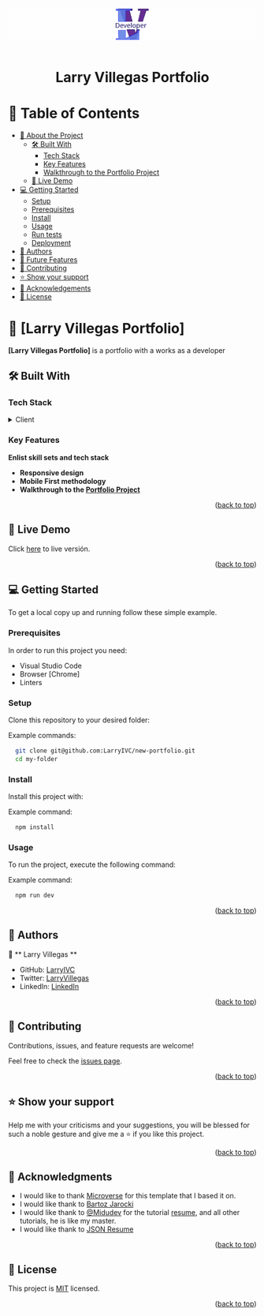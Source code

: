 <a name="readme-top"></a>

<div align="center" >
<div style="background-color: #ffffff30;">
   <img src="./public/favicon.svg" alt="logo" width="70"  height="auto" />
</div>
  <br/>

# Larry Villegas Portfolio
</div>


# 📗 Table of Contents 

- [📖 About the Project](#about-project)
  - [🛠 Built With](#built-with)
    - [Tech Stack](#tech-stack)
    - [Key Features](#key-features)
    - [Walkthrough to the Portfolio Project](#key-features)
  - [🚀 Live Demo](#live-demo)
- [💻 Getting Started](#getting-started)
  - [Setup](#setup)
  - [Prerequisites](#prerequisites)
  - [Install](#install)
  - [Usage](#usage)
  - [Run tests](#run-tests)
  - [Deployment](#triangular_flag_on_post-deployment)
- [👥 Authors](#authors)
- [🔭 Future Features](#future-features)
- [🤝 Contributing](#contributing)
- [⭐️ Show your support](#support)
- [🙏 Acknowledgements](#acknowledgements)
- [📝 License](#license)


# 📖 [Larry Villegas Portfolio] <a name="about-project"></a>

**[Larry Villegas Portfolio]** is a portfolio with a works as a developer

## 🛠 Built With <a name="built-with"></a>

### Tech Stack <a name="tech-stack"></a>

<details>
  <summary>Client</summary>
  <ul>
    <li><a href="https://developer.mozilla.org/es/docs/Web/HTML">HTML</a></li>
    <li><a href="https://developer.mozilla.org/en-US/docs/Web/CSS">CSS</a></li>
    <li><a href="https://developer.mozilla.org/en-US/docs/Web/JavaScript">JavaScript</a></li>
    <li><a href="https://astro.build/">Astro</a></li>
  </ul>
</details>
  
### Key Features <a name="key-features"></a>

**Enlist skill sets and tech stack**
- **Responsive design**
- **Mobile First methodology**
- **Walkthrough to the [Portfolio Project](https://www.loom.com/share/f2fdbd7445c8471990b5c3deda36544e)**

<p align="right">(<a href="#readme-top">back to top</a>)</p>

## 🚀 Live Demo <a name="live-demo"></a>

Click <a href="https://portfolio-larry.netlify.app/">here</a> to live versión.

<p align="right">(<a href="#readme-top">back to top</a>)</p>

## 💻 Getting Started <a name="getting-started"></a>

To get a local copy up and running follow these simple example.

### Prerequisites

In order to run this project you need:

  * Visual Studio Code
  * Browser [Chrome]
  * Linters

### Setup

Clone this repository to your desired folder:

Example commands:

```sh
  git clone git@github.com:LarryIVC/new-portfolio.git
  cd my-folder
```
### Install

Install this project with:

Example command:

```sh
  npm install
```
### Usage

To run the project, execute the following command:

Example command:

```sh
  npm run dev
```

<p align="right">(<a href="#readme-top">back to top</a>)</p>

<!-- AUTHORS -->

## 👥 Authors <a name="authors"></a>

👤 ** Larry Villegas **

- GitHub: [LarryIVC](https://github.com/LarryIVC)
- Twitter: [LarryVillegas](https://twitter.com/LarryVillegas)
- LinkedIn: [LinkedIn](https://linkedin.com/in/larryvillegascostas)

<p align="right">(<a href="#readme-top">back to top</a>)</p>

<!-- CONTRIBUTING -->

## 🤝 Contributing <a name="contributing"></a>

Contributions, issues, and feature requests are welcome!

Feel free to check the [issues page](https://github.com/LarryIVC/portfolio/issues).

<p align="right">(<a href="#readme-top">back to top</a>)</p>

<!-- SUPPORT -->

## ⭐️ Show your support <a name="support"></a>

Help me with your criticisms and your suggestions, you will be blessed for such a noble gesture and give me a ⭐️ if you like this project.

<p align="right">(<a href="#readme-top">back to top</a>)</p>

<!-- ACKNOWLEDGEMENTS -->

## 🙏 Acknowledgments <a name="acknowledgements"></a>

- I would like to thank [Microverse](https://www.microverse.org/?grsf=l49pe7) for this template that I based it on.
- I would like thank to [Bartoz Jarocki](https://github.com/BartoszJarocki/cv)
- I would like thank to [@Midudev](https://midu.dev/) for the tutorial [resume](https://www.youtube.com/watch?v=Zwh92LTB-Bk&t=3207s&ab_channel=midulive), and all other tutorials, he is like my master.
- I would like thank to [JSON Resume](https://jsonresume.org/)

<p align="right">(<a href="#readme-top">back to top</a>)</p>

<!-- LICENSE -->

## 📝 License <a name="license"></a>

This project is [MIT](./LICENSE) licensed.

<p align="right">(<a href="#readme-top">back to top</a>)</p>

